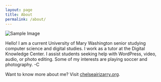 ```yaml
---
layout: page
title: About
permalink: /about/
---
```


![Sample Image](https://chelseairizarry.github.io/assets/images/author.jpg)

Hello! I am a current University of Mary Washington senior studying computer science and digital studies. 
I work as a tutor at the Digital Knowledge Center. 
I assist students seeking help with WordPress, video, audio, or photo editing. Some of my interests are playing soccer and photography.
-C

Want to know more about me?
Visit [chelseairizarry.org](http://chelseairizarry.org).
